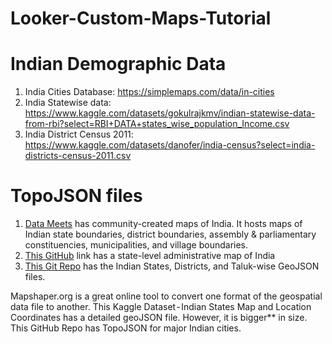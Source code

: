 # Looker-Custom-Maps-Tutorial

# Indian Demographic Data
1. India Cities Database: https://simplemaps.com/data/in-cities
2. India Statewise data: https://www.kaggle.com/datasets/gokulrajkmv/indian-statewise-data-from-rbi?select=RBI+DATA+states_wise_population_Income.csv
3. India District Census 2011: https://www.kaggle.com/datasets/danofer/india-census?select=india-districts-census-2011.csv


# TopoJSON files

1. [Data Meets](http://projects.datameet.org/maps/) has community-created maps of India. It hosts maps of Indian state boundaries, district boundaries, assembly & parliamentary constituencies, municipalities, and village boundaries.
2. [This GitHub](https://medium.com/r/?url=https%3A%2F%2Fgist.githubusercontent.com%2Fanilnairxyz%2F1ca20f47982712cf6d4128064e3a6feb%2Fraw%2F3e0c829745ebf567cb8e15399168ba2777ba1864%2Fne_10m_admin_1_India_Official.json) link has a state-level administrative map of India
3. [This Git Repo](https://medium.com/r/?url=https%3A%2F%2Fgithub.com%2Fgeohacker%2Findia) has the Indian States, Districts, and Taluk-wise GeoJSON files.

Mapshaper.org is a great online tool to convert one format of the geospatial data file to another.
This Kaggle Dataset - Indian States Map and Location Coordinates has a detailed geoJSON file. However, it is bigger** in size.
This GitHub Repo has TopoJSON for major Indian cities.
